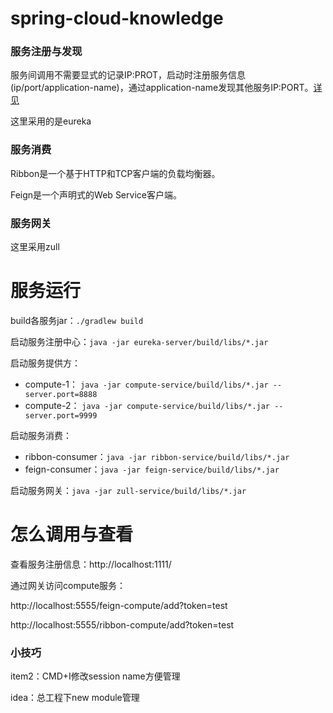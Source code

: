 # spring-cloud-knowledge

### 服务注册与发现
服务间调用不需要显式的记录IP:PROT，启动时注册服务信息(ip/port/application-name)，通过application-name发现其他服务IP:PORT。[详见](https://www.cnblogs.com/liuzunli/articles/7978782.html)

这里采用的是eureka

### 服务消费
Ribbon是一个基于HTTP和TCP客户端的负载均衡器。

Feign是一个声明式的Web Service客户端。

### 服务网关
这里采用zull


# 服务运行

build各服务jar：```./gradlew build```

启动服务注册中心：```java -jar eureka-server/build/libs/*.jar```

启动服务提供方：
* compute-1： ```java -jar compute-service/build/libs/*.jar --server.port=8888```
* compute-2： ```java -jar compute-service/build/libs/*.jar --server.port=9999```

启动服务消费：
* ribbon-consumer：```java -jar ribbon-service/build/libs/*.jar```
* feign-consumer：```java -jar feign-service/build/libs/*.jar```

启动服务网关：```java -jar zull-service/build/libs/*.jar```

# 怎么调用与查看

查看服务注册信息：http://localhost:1111/

通过网关访问compute服务：

http://localhost:5555/feign-compute/add?token=test

http://localhost:5555/ribbon-compute/add?token=test

### 小技巧
item2：CMD+I修改session name方便管理

idea：总工程下new module管理